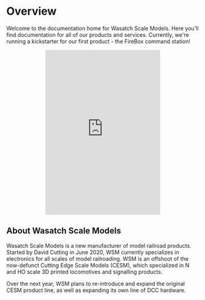 # Overview
Welcome to the documentation home for Wasatch Scale Models. Here you'll find documentation for all of our products and services. Currently, we're running a kickstarter for our first product - the FireBox command station!

<p style="text-align:center"><iframe src="https://www.kickstarter.com/projects/wasatchscalemodels/firebox-a-tiny-dcc-train-controller/widget/card.html?v=2" width="300" height="430" frameborder="0" scrolling="no"></iframe></p>

## About Wasatch Scale Models
Wasatch Scale Models is a new manufacturer of model railroad products. Started by David Cutting in June 2020, WSM currently specializes in electronics for all scales of model railroading. WSM is an offshoot of the now-defunct Cutting Edge Scale Models (CESM), which specialized in N and HO scale 3D printed locomotives and signalling products. 

Over the next year, WSM plans to re-introduce and expand the original CESM product line, as well as expanding its own line of DCC hardware.